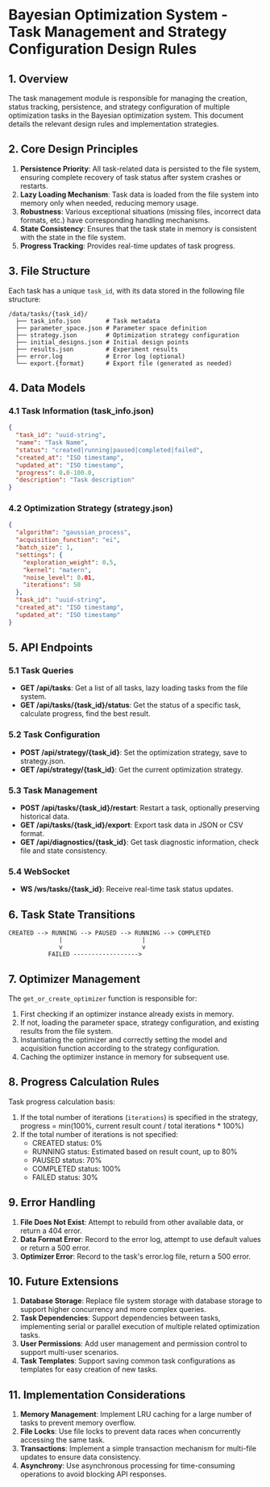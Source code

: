 # Bayesian Optimization System - Task Management and Strategy Configuration Design Rules

## 1. Overview

The task management module is responsible for managing the creation, status tracking, persistence, and strategy configuration of multiple optimization tasks in the Bayesian optimization system. This document details the relevant design rules and implementation strategies.

## 2. Core Design Principles

1. **Persistence Priority**: All task-related data is persisted to the file system, ensuring complete recovery of task status after system crashes or restarts.
2. **Lazy Loading Mechanism**: Task data is loaded from the file system into memory only when needed, reducing memory usage.
3. **Robustness**: Various exceptional situations (missing files, incorrect data formats, etc.) have corresponding handling mechanisms.
4. **State Consistency**: Ensures that the task state in memory is consistent with the state in the file system.
5. **Progress Tracking**: Provides real-time updates of task progress.

## 3. File Structure

Each task has a unique `task_id`, with its data stored in the following file structure:

```
/data/tasks/{task_id}/
  ├── task_info.json       # Task metadata
  ├── parameter_space.json # Parameter space definition
  ├── strategy.json        # Optimization strategy configuration
  ├── initial_designs.json # Initial design points
  ├── results.json         # Experiment results
  ├── error.log            # Error log (optional)
  └── export.{format}      # Export file (generated as needed)
```

## 4. Data Models

### 4.1 Task Information (task_info.json)

```json
{
  "task_id": "uuid-string",
  "name": "Task Name",
  "status": "created|running|paused|completed|failed",
  "created_at": "ISO timestamp",
  "updated_at": "ISO timestamp",
  "progress": 0.0-100.0,
  "description": "Task description"
}
```

### 4.2 Optimization Strategy (strategy.json)

```json
{
  "algorithm": "gaussian_process",
  "acquisition_function": "ei",
  "batch_size": 1,
  "settings": {
    "exploration_weight": 0.5,
    "kernel": "matern",
    "noise_level": 0.01,
    "iterations": 50
  },
  "task_id": "uuid-string",
  "created_at": "ISO timestamp",
  "updated_at": "ISO timestamp"
}
```

## 5. API Endpoints

### 5.1 Task Queries

- **GET /api/tasks**: Get a list of all tasks, lazy loading tasks from the file system.
- **GET /api/tasks/{task_id}/status**: Get the status of a specific task, calculate progress, find the best result.

### 5.2 Task Configuration

- **POST /api/strategy/{task_id}**: Set the optimization strategy, save to strategy.json.
- **GET /api/strategy/{task_id}**: Get the current optimization strategy.

### 5.3 Task Management

- **POST /api/tasks/{task_id}/restart**: Restart a task, optionally preserving historical data.
- **GET /api/tasks/{task_id}/export**: Export task data in JSON or CSV format.
- **GET /api/diagnostics/{task_id}**: Get task diagnostic information, check file and state consistency.

### 5.4 WebSocket

- **WS /ws/tasks/{task_id}**: Receive real-time task status updates.

## 6. Task State Transitions

```
CREATED --> RUNNING --> PAUSED --> RUNNING --> COMPLETED
              |                      |
              v                      v
           FAILED ------------------>
```

## 7. Optimizer Management

The `get_or_create_optimizer` function is responsible for:

1. First checking if an optimizer instance already exists in memory.
2. If not, loading the parameter space, strategy configuration, and existing results from the file system.
3. Instantiating the optimizer and correctly setting the model and acquisition function according to the strategy configuration.
4. Caching the optimizer instance in memory for subsequent use.

## 8. Progress Calculation Rules

Task progress calculation basis:

1. If the total number of iterations (`iterations`) is specified in the strategy, progress = min(100%, current result count / total iterations * 100%)
2. If the total number of iterations is not specified:
   - CREATED status: 0%
   - RUNNING status: Estimated based on result count, up to 80%
   - PAUSED status: 70%
   - COMPLETED status: 100%
   - FAILED status: 30%

## 9. Error Handling

1. **File Does Not Exist**: Attempt to rebuild from other available data, or return a 404 error.
2. **Data Format Error**: Record to the error log, attempt to use default values or return a 500 error.
3. **Optimizer Error**: Record to the task's error.log file, return a 500 error.

## 10. Future Extensions

1. **Database Storage**: Replace file system storage with database storage to support higher concurrency and more complex queries.
2. **Task Dependencies**: Support dependencies between tasks, implementing serial or parallel execution of multiple related optimization tasks.
3. **User Permissions**: Add user management and permission control to support multi-user scenarios.
4. **Task Templates**: Support saving common task configurations as templates for easy creation of new tasks.

## 11. Implementation Considerations

1. **Memory Management**: Implement LRU caching for a large number of tasks to prevent memory overflow.
2. **File Locks**: Use file locks to prevent data races when concurrently accessing the same task.
3. **Transactions**: Implement a simple transaction mechanism for multi-file updates to ensure data consistency.
4. **Asynchrony**: Use asynchronous processing for time-consuming operations to avoid blocking API responses. 
